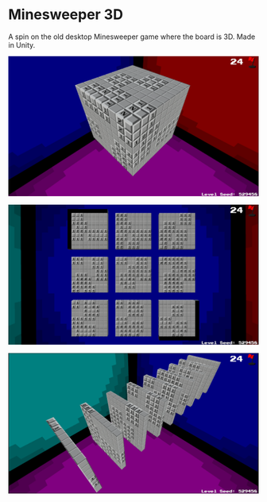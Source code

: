 # Minesweeper 3D
 A spin on the old desktop Minesweeper game where the board is 3D. Made in Unity.

 
![What is this](Minesweeper1.png)

![What is this](Minesweeper2.png)

![What is this](Minesweeper3.png)
